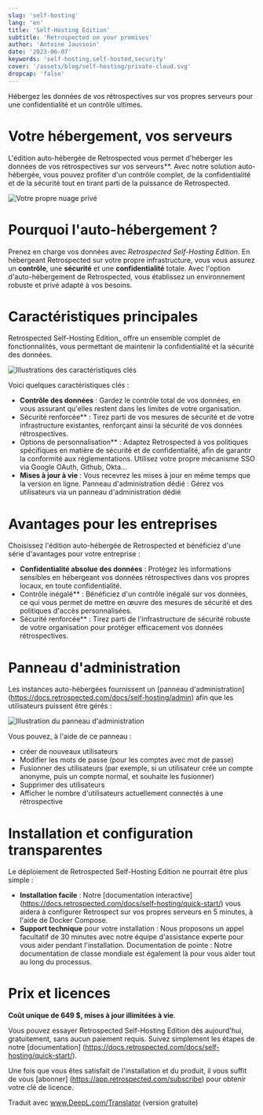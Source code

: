```yaml
---
slug: 'self-hosting'
lang: 'en'
title: 'Self-Hosting Edition'
subtitle: 'Retrospected on your premises'
author: 'Antoine Jaussoin'
date: '2023-06-07'
keywords: 'self-hosting,self-hosted,security'
cover: '/assets/blog/self-hosting/private-cloud.svg'
dropcap: 'false'
---
```


Hébergez les données de vos rétrospectives sur vos propres serveurs pour une confidentialité et un contrôle ultimes.

# Votre hébergement, vos serveurs

L'édition auto-hébergée de Retrospected vous permet d'héberger les données de vos rétrospectives sur vos serveurs\*\*. Avec notre solution auto-hébergée, vous pouvez profiter d'un contrôle complet, de la confidentialité et de la sécurité tout en tirant parti de la puissance de Retrospected.

![Votre propre nuage privé](/assets/blog/self-hosting/private-cloud.svg,1024x768)

# Pourquoi l'auto-hébergement ?

Prenez en charge vos données avec _Retrospected Self-Hosting Edition_. En hébergeant Retrospected sur votre propre infrastructure, vous vous assurez un **contrôle**, une **sécurité** et une **confidentialité** totale. Avec l'option d'auto-hébergement de Retrospected, vous établissez un environnement robuste et privé adapté à vos besoins.

# Caractéristiques principales

Retrospected Self-Hosting Edition\_ offre un ensemble complet de fonctionnalités, vous permettant de maintenir la confidentialité et la sécurité des données.

![Illustrations des caractéristiques clés](/assets/blog/self-hosting/lock.svg,1024x768)

Voici quelques caractéristiques clés :

- **Contrôle des données** : Gardez le contrôle total de vos données, en vous assurant qu'elles restent dans les limites de votre organisation.
- Sécurité renforcée\*\* : Tirez parti de vos mesures de sécurité et de votre infrastructure existantes, renforçant ainsi la sécurité de vos données rétrospectives.
- Options de personnalisation\*\* : Adaptez Retrospected à vos politiques spécifiques en matière de sécurité et de confidentialité, afin de garantir la conformité aux réglementations. Utilisez votre propre mécanisme SSO via Google OAuth, Github, Okta...
- **Mises à jour à vie** : Vous recevrez les mises à jour en même temps que la version en ligne.
  Panneau d'administration dédié : Gérez vos utilisateurs via un panneau d'administration dédié

# Avantages pour les entreprises

Choisissez l'édition auto-hébergée de Retrospected et bénéficiez d'une série d'avantages pour votre entreprise :

- **Confidentialité absolue des données** : Protégez les informations sensibles en hébergeant vos données rétrospectives dans vos propres locaux, en toute confidentialité.
- Contrôle inégalé\*\* : Bénéficiez d'un contrôle inégalé sur vos données, ce qui vous permet de mettre en œuvre des mesures de sécurité et des politiques d'accès personnalisées.
- Sécurité renforcée\*\* : Tirez parti de l'infrastructure de sécurité robuste de votre organisation pour protéger efficacement vos données rétrospectives.

# Panneau d'administration

Les instances auto-hébergées fournissent un [panneau d'administration] (https://docs.retrospected.com/docs/self-hosting/admin) afin que les utilisateurs puissent être gérés :

![Illustration du panneau d'administration](/assets/blog/self-hosting/admin2.png,1024x768)

Vous pouvez, à l'aide de ce panneau :

- créer de nouveaux utilisateurs
- Modifier les mots de passe (pour les comptes avec mot de passe)
- Fusionner des utilisateurs (par exemple, si un utilisateur crée un compte anonyme, puis un compte normal, et souhaite les fusionner)
- Supprimer des utilisateurs
- Afficher le nombre d'utilisateurs actuellement connectés à une rétrospective

# Installation et configuration transparentes

Le déploiement de Retrospected Self-Hosting Edition ne pourrait être plus simple :

- **Installation facile** : Notre [documentation interactive] (https://docs.retrospected.com/docs/self-hosting/quick-start/) vous aidera à configurer Retrospect sur vos propres serveurs en 5 minutes, à l'aide de Docker Compose.
- **Support technique** pour votre installation : Nous proposons un appel facultatif de 30 minutes avec notre équipe d'assistance experte pour vous aider pendant l'installation.
  Documentation de pointe : Notre documentation de classe mondiale est également là pour vous aider tout au long du processus.

# Prix et licences

**Coût unique de 649 $, mises à jour illimitées à vie**.

Vous pouvez essayer Retrospected Self-Hosting Edition dès aujourd'hui, gratuitement, sans aucun paiement requis. Suivez simplement les étapes de notre [documentation] (https://docs.retrospected.com/docs/self-hosting/quick-start/).

Une fois que vous êtes satisfait de l'installation et du produit, il vous suffit de vous [abonner] (https://app.retrospected.com/subscribe) pour obtenir votre clé de licence.

Traduit avec www.DeepL.com/Translator (version gratuite)
